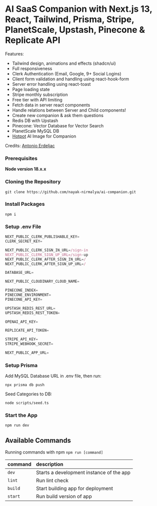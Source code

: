 # AI SaaS Companion with Next.js 13, React, Tailwind, Prisma, Stripe, PlanetScale, Upstash, Pinecone & Replicate API

Features:

- Tailwind design, animations and effects (shadcn/ui)
- Full responsiveness
- Clerk Authentication (Email, Google, 9+ Social Logins)
- Client form validation and handling using react-hook-form
- Server error handling using react-toast
- Page loading state
- Stripe monthly subscription
- Free tier with API limiting
- Fetch data in server react components
- Handle relations between Server and Child components!
- Create new companion & ask them questions
- Redis DB with Upstash
- Pinecone: Vector Database for Vector Search
- PlanetScale MySQL DB
- [Hotpot](https://hotpot.ai/) AI Image for Companion

Credits: [Antonio Erdeljac](https://github.com/AntonioErdeljac)

### Prerequisites

**Node version 18.x.x**

### Cloning the Repository

```shell
git clone https://github.com/nayak-nirmalya/ai-companion.git
```

### Install Packages

```shell
npm i
```

### Setup .env File

```js
NEXT_PUBLIC_CLERK_PUBLISHABLE_KEY=
CLERK_SECRET_KEY=

NEXT_PUBLIC_CLERK_SIGN_IN_URL=/sign-in
NEXT_PUBLIC_CLERK_SIGN_UP_URL=/sign-up
NEXT_PUBLIC_CLERK_AFTER_SIGN_IN_URL=/
NEXT_PUBLIC_CLERK_AFTER_SIGN_UP_URL=/

DATABASE_URL=

NEXT_PUBLIC_CLOUDINARY_CLOUD_NAME=

PINECONE_INDEX=
PINECONE_ENVIRONMENT=
PINECONE_API_KEY=

UPSTASH_REDIS_REST_URL=
UPSTASH_REDIS_REST_TOKEN=

OPENAI_API_KEY=

REPLICATE_API_TOKEN=

STRIPE_API_KEY=
STRIPE_WEBHOOK_SECRET=

NEXT_PUBLIC_APP_URL=
```

### Setup Prisma

Add MySQL Database URL in .env file, then run:

```shell
npx prisma db push
```

Seed Categories to DB:

```shell
node scripts/seed.ts
```

### Start the App

```shell
npm run dev
```

## Available Commands

Running commands with npm `npm run [command]`

| command | description                              |
| :------ | :--------------------------------------- |
| `dev`   | Starts a development instance of the app |
| `lint`  | Run lint check                           |
| `build` | Start building app for deployment        |
| `start` | Run build version of app                 |
